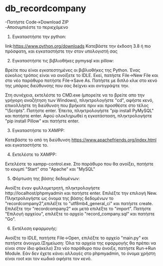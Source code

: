 # db_recordcompany

-Πατήστε Code->Download ZIP<br/>
-Αποσυμπιέστε το περιεχόμενο

1) Εγκαταστήστε την python:

link:https://www.python.org/downloads 
Κατεβάστε την έκδοση 3.8 ή πιο πρόσφατη, και εγκαταστήστε την στον υπολογιστή σας

2) Εγκαταστήστε τις βιβλιοθήκες pymysql και pillow:

Βρείτε που είναι εγκατεστημένες οι βιβλιοθήκες της Python. Ένας εύκολος τρόπος είναι να ανοίξετε το IDLE. Εκεί, πατήστε File->New File και
στο νέο παράθυρο πατήστε File->Save As. Πατήστε με διπλό κλικ στο κενό της μπάρας διεύθυνσης που σας δείχνει και αντιγράψτε την.

Στη συνέχεια, εκτελέστε το CMD.exe (μπορείτε να το βρείτε απο την γρήγορη αναζήτηση των Windows), πληκτρολογήστε "cd", αφήστε κενό, επικολλήστε τη διεύθυνση που βρήκατε πριν
και προσθέστε στο τέλος "\Scripts". Πατήστε enter. Έπειτα, πληκτρολογήστε "pip install PyMySQL" και πατήστε enter. Αφού ολοκληρωθεί η εγκατάσταση, πληκτρολογήστε
"pip install Pillow"  και πατήστε enter.

3) Εγκαταστήστε το XAMPP:

Κατεβάστε το από τη διεύθυνση https://www.apachefriends.org/index.html και εγκαταστήστε το.

4) Εκτελέστε το XAMPP:

Εκτελέστε το xampp-control.exe. Στο παράθυρο που θα ανοίξει, πατήστε το κουμπί "Start" στα "Apache" και "MySQL"

5) Φόρτωση της βάσης δεδομένων:

Ανοίξτε έναν φυλλομετρητή, πληκτρολογήστε http://localhost/phpmyadmin και πατήστε enter.
Επιλέξτε την επιλογή New. Πληκτρολογήστε ως όνομα της βάσης δεδομένων το "recordcompany2",επιλέξτε το "utf8mb4_general_ci" και πατήστε create.
Επιλέξτε την "recordcompany2" και μετά επιλέξτε το "import".
Πατήστε "Επιλογή αρχείου", επιλέξτε το αρχείο "record_company.sql" και πατήστε "Go".

6) Εκτέλεση εφαρμογής:

Ανοίξτε το IDLE, πατήστε File->Open, επιλέξτε το αρχείο "main.py" και πατήστε άνοιγμα.(Σημείωση: Όλα τα αρχεία της εφαρμογής θα πρέπει να είναι στον ίδιο φάκελο)
Στο νέο παράθυρο που άνοιξε, πατήστε Run->Run Module.
Εάν δεν έχετε κάνει αλλαγές στο phpmyadmin, το όνομα χρήστη είναι root και τον κωδικό αφήστε τον κενό.


